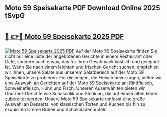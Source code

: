 ## Moto 59 Speisekarte PDF Download Online 2025 tSvpG

# <h2><a href="http://gc8dyev.nevu.top/?p=Moto+59+Speisekarte">🔗 👉🔴 Moto 59 Speisekarte 2025 PDF</a></h2>

[![Moto 59 Speisekarte 2025 PDF](https://i.imgur.com/dBaPXMq.png)](http://gc8dyev.nevu.top/?p=Moto+59+Speisekarte)
Auf der Moto 59 Speisekarte finden Sie nicht nur eine Liste der angebotenen Gerichte in einem Restaurant oder Café, sondern auch etwas, das für Ihren Geschmack köstlich und geeignet ist. Wenn Sie nach einem leichten und frischen Gericht suchen, empfehlen wir Ihnen, unsere Salate aus unserem Salatbereich auf der Moto 59 Speisekarte zu probieren. Für diejenigen, die Fleisch bevorzugen, bieten wir eine Auswahl an Gerichten auf der Moto 59 Speisekarte an: Rindfleisch, Schweinefleisch, Huhn und Fisch. Unseren Auserwählten bieten wir Gourmet-Gerichte wie Schaschlik und Steak an, die auf einem alten Feuer zubereitet werden. Unsere Moto 59 Speisekarte umfasst eine große Auswahl an Desserts, von klassischen Torten und Kuchen bis hin zu exquisiten Crème Brûlée und Schokoladennudeln.

